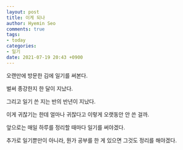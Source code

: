 ```yaml
---
layout: post
title: 이게 되나
author: Hyemin Seo
comments: true
tags:
- today
categories:
- 일기
date: 2021-07-19 20:43 +0900
---
```

오랜만에 방문한 김에 일기를 써본다.

벌써 종강한지 한 달이 지났다.

그리고 일기 쓴 지는 반의 반년이 지났다.

이게 귀찮기는 한데 얼마나 귀찮다고 이렇게 오랫동안 안 쓴 걸까.

앞으로는 매일 하루를 정리할 때마다 일기를 써야겠다.

추가로 일기뿐만이 아니라, 뭔가 공부를 한 게 있으면 그것도 정리를 해야겠다.


